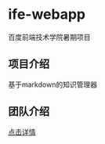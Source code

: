# ife-webapp
百度前端技术学院暑期项目

## 项目介绍

基于markdown的知识管理器

## 团队介绍

<a href="http://boxizen.github.io/ife-webapp/" target="_blank">点击详情</a>
